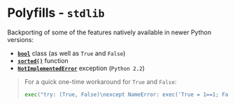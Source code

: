 # Polyfills - `stdlib`

Backporting of some of the features natively available in newer Python versions:

- [**`bool`**](types/bool.py) class (as well as `True` and `False`)
- [**`sorted()`**](sorted.py) function
- [**`NotImplementedError`**](exceptions.py) exception (`Python 2.2`)

> For a quick one-time workaround for `True` and `False`:
>
> ```python
> exec("try: (True, False)\nexcept NameError: exec('True = 1==1; False = 1==0')")
> ```
